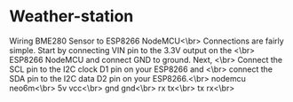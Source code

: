 # Weather-station
Wiring BME280 Sensor to ESP8266 NodeMCU<\br>
Connections are fairly simple. Start by connecting VIN pin to the 3.3V output on the <\br>
ESP8266 NodeMCU and connect GND to ground. Next, <\br>
Connect the SCL pin to the I2C clock D1 pin on your ESP8266 and <\br>
connect the SDA pin to the I2C data D2 pin on your ESP8266.<\br>
nodemcu    neo6m<\br>
5v          vcc<\br>
gnd          gnd<\br>
rx           tx<\br>
tx           rx<\br>
